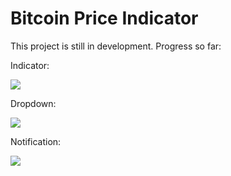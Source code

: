 # Bitcoin Price Indicator
This project is still in development. Progress so far:

Indicator:

![](https://i.imgur.com/pLPlwpT.png?1)

Dropdown:

![](https://i.imgur.com/m9sCl0k.png?1)

Notification:

![](https://i.imgur.com/N6Xl1vt.png?1)
